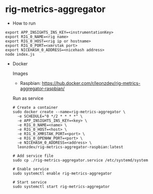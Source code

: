 # rig-metrics-aggregator

* How to run
```shell
export APP_INSIGHTS_INS_KEY=<instrumentationKey>
export RIG_0_NAME=<rig name>
export RIG_0_HOST=<rig ip or hostname>
export RIG_0_PORT=<xmrstak port>
export NICEHASH_0_ADDRESS=<nicehash address>
node index.js
```

* Docker

  Images
  * Raspbian: https://hub.docker.com/r/leonzdev/rig-metrics-aggregator-raspbian/

  Run as service
  ```shell
  # Create a container
  sudo docker create --name=rig-metrics-aggregator \
    -e SCHEDULE="0 */2 * * * *" \
    -e APP_INSIGHTS_INS_KEY=<key> \
    -e RIG_0_NAME=<name> \
    -e RIG_0_HOST=<host> \
    -e RIG_0_XMRSTAK_PORT=<port> \
    -e RIG_0_OPENHW_PORT=<port> \
    -e NICEHASH_0_ADDRESS=<address> \
    leonzdev/rig-metrics-aggregator-raspbian:latest

  # Add service file
  sudo cp ./rig-metrics-aggregator.service /etc/systemd/system

  # Enable service
  sudo systemctl enable rig-metrics-aggregator

  # Start service
  sudo systemctl start rig-metrics-aggregator
  ```
